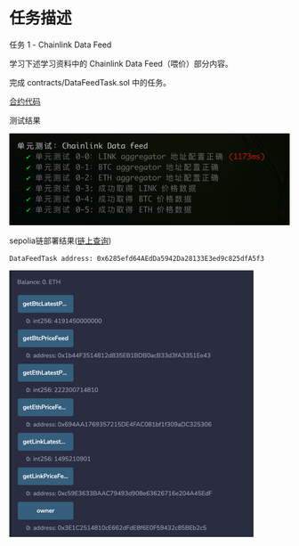 # 任务描述

任务 1 - Chainlink Data Feed

学习下述学习资料中的 Chainlink Data Feed（喂价）部分内容。

完成 contracts/DataFeedTask.sol 中的任务。

[合约代码](contracts/DataFeedTask.sol)

测试结果

![img.png](img.png)

sepolia链部署结果([链上查询](https://sepolia.etherscan.io/address/0x6285efd64AEdDa5942Da28133E3ed9c825dfA5f3))

```
DataFeedTask address: 0x6285efd64AEdDa5942Da28133E3ed9c825dfA5f3
```
![img_1.png](img_1.png)
